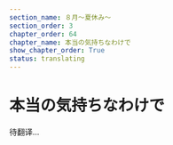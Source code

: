 ```yaml
---
section_name: ８月～夏休み～
section_order: 3
chapter_order: 64
chapter_name: 本当の気持ちなわけで
show_chapter_order: True
status: translating
---
```


# 本当の気持ちなわけで
待翻译...
